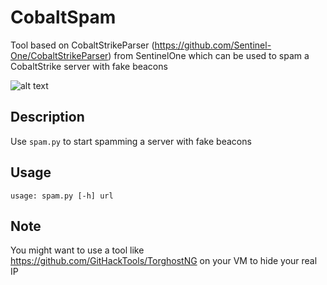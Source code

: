 # CobaltSpam
Tool based on CobaltStrikeParser (https://github.com/Sentinel-One/CobaltStrikeParser) from SentinelOne which can be used to spam a CobaltStrike server with fake beacons

![alt text](https://github.com/hariomenkel/CobaltSpam/blob/master/CS.PNG?raw=true)

## Description
Use `spam.py` to start spamming a server with fake beacons

## Usage
```
usage: spam.py [-h] url
```

## Note
You might want to use a tool like https://github.com/GitHackTools/TorghostNG on your VM to hide your real IP
